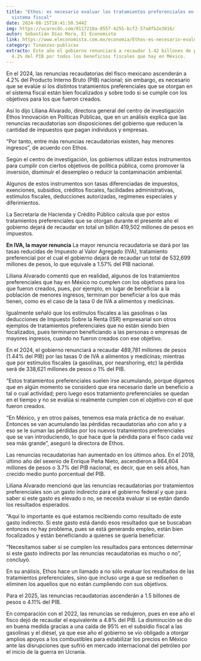 ```yaml
---
title: "Ethos: es necesario evaluar los tratamientos preferenciales en el
  sistema fiscal"
date: 2024-08-15T18:41:50.544Z
img: https://ucarecdn.com/0117218a-8557-4255-bcf2-57a8fb2e3816/
autor: Sebastián Díaz Mora, El Economista
link: https://www.eleconomista.com.mx/economia/Ethos-es-necesario-evaluar-los-tratamientos-preferenciales-en-el-sistema-fiscal-20240814-0101.html
category: finanzas-publicas
extracto: Este año el gobierno renunciará a recaudar 1.42 billones de pesos o
  4.2% del PIB por todos los beneficios fiscales que hay en México.
---
```

En el 2024, las renuncias recaudatorias del fisco mexicano ascenderán a 4.2% del Producto Interno Bruto (PIB) nacional; sin embargo, es necesario que se evalúe si los distintos tratamientos preferenciales que se otorgan en el sistema fiscal están bien focalizados y sobre todo si se cumple con los objetivos para los que fueron creados.

Así lo dijo Liliana Alvarado, directora general del centro de investigación Ethos Innovación en Políticas Públicas, que en un análisis explica que las renuncias recaudatorias son disposiciones del gobierno que reducen la cantidad de impuestos que pagan individuos y empresas.

“Por tanto, entre más renuncias recaudatorias existen, hay menores ingresos”, de acuerdo con Ethos.

Según el centro de investigación, los gobiernos utilizan estos instrumentos para cumplir con ciertos objetivos de política pública, como promover la inversión, disminuir el desempleo o reducir la contaminación ambiental.

Algunos de estos instrumentos son tasas diferenciadas de impuestos, exenciones, subsidios, créditos fiscales, facilidades administrativas, estímulos fiscales, deducciones autorizadas, regímenes especiales y diferimientos.

La Secretaría de Hacienda y Crédito Público calcula que por estos tratamientos preferenciales que se otorgan durante el presente año el gobierno dejará de recaudar en total un billón 419,502 millones de pesos en impuestos.

**En IVA, la mayor renuncia**
La mayor renuncia recaudatoria se dará por las tasas reducidas de Impuesto al Valor Agregado (IVA), tratamiento preferencial por el cual el gobierno dejará de recaudar un total de 532,699 millones de pesos, lo que equivale a 1.57% del PIB nacional.

Liliana Alvarado comentó que en realidad, algunos de los tratamientos preferenciales que hay en México no cumplen con los objetivos para los que fueron creados, pues, por ejemplo, en lugar de beneficiar a la población de menores ingresos, terminan por beneficiar a los que más tienen, como es el caso de la tasa 0 de IVA a alimentos y medicinas.

Igualmente señaló que los estímulos fiscales a las gasolinas o las deducciones de Impuesto Sobre la Renta (ISR) empresarial son otros ejemplos de tratamientos preferenciales que no están siendo bien focalizados, pues terminaron beneficiando a las personas o empresas de mayores ingresos, cuando no fueron creados con ese objetivo.

En el 2024, el gobierno renunciará a recaudar 489,781 millones de pesos (1.44% del PIB) por las tasas 0 de IVA a alimentos y medicinas; mientras que por estímulos fiscales (a gasolinas, por nearshoring, etc) la pérdida será de 338,621 millones de pesos o 1% del PIB.

“Estos tratamientos preferenciales suelen irse acumulando, porque digamos que en algún momento se consideró que era necesario darle un beneficio a tal o cual actividad; pero luego esos tratamiento preferenciales se quedan en el tiempo y no se evalúa si realmente cumplen con el objetivo con el que fueron creados.

“En México, y en otros países, tenemos esa mala práctica de no evaluar. Entonces se van acumulando las pérdidas recaudatorias año con año y a eso se le suman las pérdidas por los nuevos tratamientos preferenciales que se van introduciendo, lo que hace que la pérdida para el fisco cada vez sea más grande”, aseguró la directora de Ethos.

Las renuncias recaudatorias han aumentado en los últimos años. En el 2018, último año del sexenio de Enrique Peña Nieto, ascendieron a 864,604 millones de pesos o 3.7% del PIB nacional, es decir, que en seis años, han crecido medio punto porcentual del PIB.

Liliana Alvarado mencionó que las renuncias recaudatorias por tratamientos preferenciales son un gasto indirecto para el gobierno federal y que para saber si este gasto es elevado o no, se necesita evaluar si se están dando los resultados esperados.

“Aquí lo importante es qué estamos recibiendo como resultado de este gasto indirecto. Si este gasto está dando esos resultados que se buscaban entonces no hay problema, pues se está generando empleo, están bien focalizados y están beneficiando a quienes se quería beneficiar.

“Necesitamos saber si se cumplen los resultados para entonces determinar si este gasto indirecto por las renuncias recaudatorias es mucho o no”, concluyó.

En su análisis, Ethos hace un llamado a no sólo evaluar los resultados de las tratamientos preferenciales, sino que incluso urge a que se rediseñen o eliminen los aquellos que no están cumpliendo con sus objetivos.

Para el 2025, las renuncias recaudatorias ascenderán a 1.5 billones de pesos o 4.11% del PIB.

En comparación con el 2022, las renuncias se redujeron, pues en ese año el fisco dejó de recaudar el equivalente a 4.8% del PIB. La disminución se dio en buena medida gracias a una caída de 95% en el subsidio fiscal a las gasolinas y el diésel, ya que ese año el gobierno se vio obligado a otorgar amplios apoyos a los combustibles para estabilizar los precios en México ante las disrupciones que sufrió en mercado internacional del petróleo por el inicio de la guerra en Ucrania.